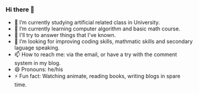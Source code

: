 ### Hi there 👋

<!--
**Cyberl-ty02/Cyberl-ty02** is a ✨ _special_ ✨ repository because its `README.md` (this file) appears on your GitHub profile.

Here are some ideas to get you started:
-->
- 🔭 I’m currently studying artificial related class in University.
- 🌱 I’m currently learning computer algorithm and basic math course.
- 💬 I'll try to answer things that I've known.
- 🤔 I’m looking for improving coding skills, mathmatic skills and secondary laguage speaking.
- 📫 How to reach me: via the email, or have a try with the comment system in my blog.
- 😄 Pronouns: he/his
- ⚡ Fun fact: Watching animate, reading books, writing blogs in spare time.
